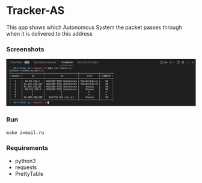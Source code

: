 # Tracker-AS
This app shows which Autonomous System the packet passes through when it is delivered to this address

### Screenshots
![Screenshot](screenshots/image_1.png)

### Run
```
make i=mail.ru
```

### Requirements
- python3
- requests
- PrettyTable
